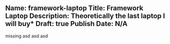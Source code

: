 Name: framework-laptop
Title: Framework Laptop
Description: Theoretically the last laptop I will buy*
Draft: true
Publish Date: N/A
---

missing
asd
asd
asd
